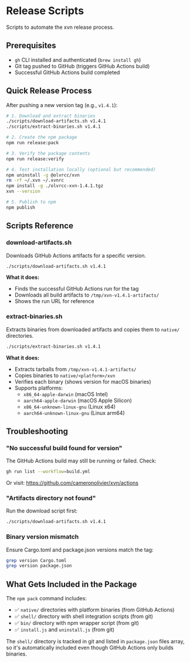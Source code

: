 # Release Scripts

Scripts to automate the xvn release process.

## Prerequisites

- `gh` CLI installed and authenticated (`brew install gh`)
- Git tag pushed to GitHub (triggers GitHub Actions build)
- Successful GitHub Actions build completed

## Quick Release Process

After pushing a new version tag (e.g., `v1.4.1`):

```bash
# 1. Download and extract binaries
./scripts/download-artifacts.sh v1.4.1
./scripts/extract-binaries.sh v1.4.1

# 2. Create the npm package
npm run release:pack

# 3. Verify the package contents
npm run release:verify

# 4. Test installation locally (optional but recommended)
npm uninstall -g @olvrcc/xvn
rm -rf ~/.xvn ~/.xvnrc
npm install -g ./olvrcc-xvn-1.4.1.tgz
xvn --version

# 5. Publish to npm
npm publish
```

## Scripts Reference

### download-artifacts.sh

Downloads GitHub Actions artifacts for a specific version.

```bash
./scripts/download-artifacts.sh v1.4.1
```

**What it does:**
- Finds the successful GitHub Actions run for the tag
- Downloads all build artifacts to `/tmp/xvn-v1.4.1-artifacts/`
- Shows the run URL for reference

### extract-binaries.sh

Extracts binaries from downloaded artifacts and copies them to `native/` directories.

```bash
./scripts/extract-binaries.sh v1.4.1
```

**What it does:**
- Extracts tarballs from `/tmp/xvn-v1.4.1-artifacts/`
- Copies binaries to `native/<platform>/xvn`
- Verifies each binary (shows version for macOS binaries)
- Supports platforms:
  - `x86_64-apple-darwin` (macOS Intel)
  - `aarch64-apple-darwin` (macOS Apple Silicon)
  - `x86_64-unknown-linux-gnu` (Linux x64)
  - `aarch64-unknown-linux-gnu` (Linux arm64)

## Troubleshooting

### "No successful build found for version"

The GitHub Actions build may still be running or failed. Check:
```bash
gh run list --workflow=build.yml
```

Or visit: https://github.com/cameronolivier/xvn/actions

### "Artifacts directory not found"

Run the download script first:
```bash
./scripts/download-artifacts.sh v1.4.1
```

### Binary version mismatch

Ensure Cargo.toml and package.json versions match the tag:
```bash
grep version Cargo.toml
grep version package.json
```

## What Gets Included in the Package

The `npm pack` command includes:
- ✅ `native/` directories with platform binaries (from GitHub Actions)
- ✅ `shell/` directory with shell integration scripts (from git)
- ✅ `bin/` directory with npm wrapper script (from git)
- ✅ `install.js` and `uninstall.js` (from git)

The `shell/` directory is tracked in git and listed in `package.json` files array, so it's automatically included even though GitHub Actions only builds binaries.
